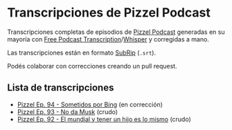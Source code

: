 # Transcripciones de Pizzel Podcast

Transcripciones completas de episodios de [Pizzel
Podcast](https://pizzelpodcast.com) generadas en su mayoría con [Free Podcast
Transcription](https://freepodcasttranscription.com/)/[Whisper](https://openai.com/blog/introducing-chatgpt-and-whisper-apis)
y corregidas a mano.

Las transcripciones están en formato
[SubRip](https://en.wikipedia.org/wiki/SubRip) (`.srt`).

Podés colaborar con correcciones creando un pull request.

## Lista de transcripciones

* [Pizzel Ep. 94 - Sometidos por Bing](/pizzel-ep94.srt) (en corrección)
* [Pizzel Ep. 93 - No da Musk](/pizzel-ep93.srt) (crudo)
* [Pizzel Ep. 92 - El mundial y tener un hijo es lo mismo](/pizzel-ep92.srt) (crudo)
